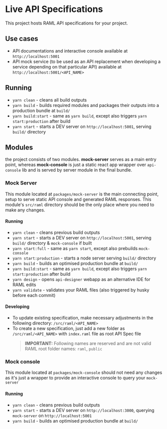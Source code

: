 # Live API Specifications
This project hosts RAML API specifications for your project.

## Use cases
* API documentations and interactive console available at `http://localhost:5001`
* API mock service (to be used as an API replacement when developing a service depending on that particular API) available at `http://localhost:5001/<API_NAME>`

## Running
* `yarn clean` - cleans all build outputs
* `yarn build` - builds required modules and packages their outputs into a production bundle at `build/` 
* `yarn build:start` - same as `yarn build`, except also triggers `yarn start:production` after build
* `yarn start` - starts a DEV server on `http://localhost:5001`, serving `build/` directory

## Modules
the project consists of two modules. **mock-server** serves as a main entry point, whereas **mock-console** is just a static 
react app wrapper over `api-console` lib and is served by server module in the final bundle.

### Mock Server
This module located at `packages/mock-server` is the main connecting point, setup to serve static API console and generated RAML
responses. This module's `src/raml` directory should be the only place where you need to make any changes.

#### Running
* `yarn clean` - cleans previous build outputs
* `yarn start` - starts a DEV server on `http://localhost:5001`, serving `build/` directory & `mock-console` if built
* `yarn start:full` - same as `yarn start`, except also prebuilds `mock-console`
* `yarn start:production` - starts a node server serving `build/` directory
* `yarn build` - builds an optimised production bundle at `build/`
* `yarn build:start` - same as `yarn build`, except also triggers `yarn start:production` after build
* `yarn design` - opens `api-designer` webapp as an alternative IDE for RAML edits
* `yarn validate` - validates your RAML files (also triggered by husky before each commit)

#### Developing
* To update existing specification, make necessary adjustments in the following directory: `/src/raml/<API_NAME>`
* To create a new specification, just add a new folder as `/src/raml/<API_NAME>` with `index.raml` file as root API Spec file
  > **IMPORTANT:** Following names are reserved and are not valid RAML root folder names: `raml`, `public`

### Mock console
This module located at `packages/mock-console` should not need any changes as it's just a wrapper to provide an interactive console to query your `mock-server`

#### Running
* `yarn clean` - cleans previous build outputs
* `yarn start` - starts a DEV server on `http://localhost:3000`, querying `mock-server` on `http://localhost:5001`
* `yarn build` - builds an optimised production bundle at `build/`
